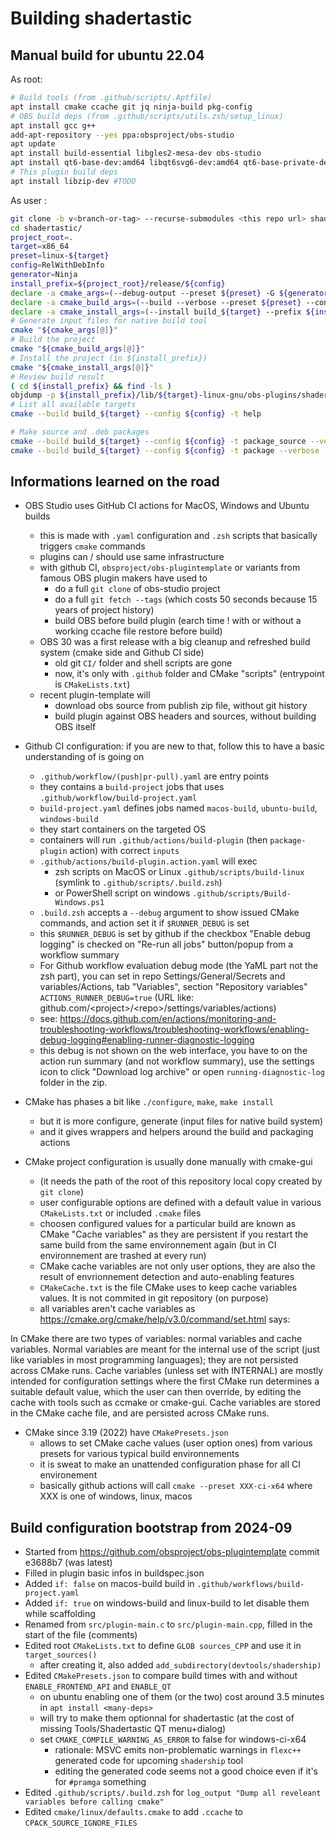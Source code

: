 # Building shadertastic

## Manual build for ubuntu 22.04

As root:
```sh
# Build tools (from .github/scripts/.Aptfile)
apt install cmake ccache git jq ninja-build pkg-config
# OBS build deps (from .github/scripts/utils.zsh/setup_linux)
apt install gcc g++
add-apt-repository --yes ppa:obsproject/obs-studio
apt update
apt install build-essential libgles2-mesa-dev obs-studio
apt install qt6-base-dev:amd64 libqt6svg6-dev:amd64 qt6-base-private-dev:amd64
# This plugin build deps
apt install libzip-dev #TODO
```
As user :
```sh
git clone -b v<branch-or-tag> --recurse-submodules <this repo url> shadertastic
cd shadertastic/
project_root=.
target=x86_64
preset=linux-${target}
config=RelWithDebInfo
generator=Ninja
install_prefix=${project_root}/release/${config}
declare -a cmake_args=(--debug-output --preset ${preset} -G ${generator} -DQT_VERSION=6 -DCMAKE_BUILD_TYPE=${config} -DCMAKE_INSTALL_PREFIX=/usr)
declare -a cmake_build_args=(--build --verbose --preset ${preset} --config ${config} --parallel)
declare -a cmake_install_args=(--install build_${target} --prefix ${install_prefix})
# Generate input files for native build tool
cmake "${cmake_args[@]}"
# Build the project
cmake "${cmake_build_args[@]}"
# Install the project (in ${install_prefix})
cmake "${cmake_install_args[@]}"
# Review build result
( cd ${install_prefix} && find -ls )
objdump -p ${install_prefix}/lib/${target}-linux-gnu/obs-plugins/shadertastic.so | grep -v 0x0000
# List all available targets
cmake --build build_${target} --config ${config} -t help

# Make source and .deb packages
cmake --build build_${target} --config ${config} -t package_source --verbose
cmake --build build_${target} --config ${config} -t package --verbose
```

## Informations learned on the road

- OBS Studio uses GitHub CI actions for MacOS, Windows and Ubuntu builds
    - this is made with `.yaml` configuration and `.zsh` scripts that basically triggers `cmake` commands
    - plugins can / should use same infrastructure
    - with github CI, `obsproject/obs-plugintemplate` or variants from famous OBS plugin makers have used to 
        - do a full `git clone` of obs-studio project
        - do a full `git fetch --tags` (which costs 50 seconds because 15 years of project history)
        - build OBS before build plugin (earch time ! with or without a working ccache file restore before build)
    - OBS 30 was a first release with a big cleanup and refreshed build system (cmake side and Github CI side)
        - old git `CI/` folder and shell scripts are gone
        - now, it's only with `.github` folder and CMake "scripts" (entrypoint is `CMakeLists.txt`)
    - recent plugin-template will 
        - download obs source from publish zip file, without git history
        - build plugin against OBS headers and sources, without building OBS itself

- Github CI configuration: if you are new to that, follow this to have a basic understanding of is going on
    - `.github/workflow/(push|pr-pull).yaml` are entry points
    - they contains a `build-project` jobs that uses `.github/workflow/build-project.yaml`
    - `build-project.yaml` defines jobs named `macos-build`, `ubuntu-build`, `windows-build`
    - they start containers on the targeted OS
    - containers will run `.github/actions/build-plugin` (then `package-plugin` action) with correct `inputs`
    - `.github/actions/build-plugin.action.yaml` will exec
        - zsh scripts on MacOS or Linux `.github/scripts/build-linux` (symlink to `.github/scripts/.build.zsh`)
        - or PowerShell script on windows `.github/scripts/Build-Windows.ps1`
    - `.build.zsh` accepts a ``--debug`` argument to show issued CMake commands, and action set it if `$RUNNER_DEBUG` is set
    - this `$RUNNER_DEBUG` is set by github if the checkbox "Enable debug logging" is checked on "Re-run all jobs" button/popup from a workflow summary
    - For Github workflow evaluation debug mode (the YaML part not the zsh part), you can set in repo Settings/General/Secrets and variables/Actions, tab "Variables", section "Repository variables" `ACTIONS_RUNNER_DEBUG=true` (URL like: github.com/\<project\>/\<repo\>/settings/variables/actions)
    - see: https://docs.github.com/en/actions/monitoring-and-troubleshooting-workflows/troubleshooting-workflows/enabling-debug-logging#enabling-runner-diagnostic-logging
    - this debug is not shown on the web interface, you have to on the action run summary (and not workflow summary), use the settings icon to click "Download log archive" or open `running-diagnostic-log` folder in the zip.

- CMake has phases a bit like `./configure`, `make`, `make install`
    - but it is more configure, generate (input files for native build system)
    - and it gives wrappers and helpers around the build and packaging actions
- CMake project configuration is usually done manually with cmake-gui 
    - (it needs the path of the root of this repository local copy created by `git clone`)
    - user configurable options are defined with a default value in various `CMakeLists.txt` or included `.cmake` files
    - choosen configured values for a particular build are known as CMake "Cache variables" as they are persistent if you restart the same build from the same environnement again (but in CI environnement are trashed at every run)
    - CMake cache variables are not only user options, they are also the result of envrionnement detection and auto-enabling features
    - `CMakeCache.txt` is the file CMake uses to keep cache variables values. It is not commited in git repository (on purpose)
    - all variables aren't cache variables as https://cmake.org/cmake/help/v3.0/command/set.html says:

In CMake there are two types of variables: normal variables and cache variables. Normal variables are meant for the internal use of the script (just like variables in most programming languages); they are not persisted across CMake runs. Cache variables (unless set with INTERNAL) are mostly intended for configuration settings where the first CMake run determines a suitable default value, which the user can then override, by editing the cache with tools such as ccmake or cmake-gui. Cache variables are stored in the CMake cache file, and are persisted across CMake runs.

- CMake since 3.19 (2022) have `CMakePresets.json`
    - allows to set CMake cache values (user option ones) from various presets for various typical build environnements
    - it is sweat to make an unattended configuration phase for all CI environement
    - basically github actions will call `cmake --preset XXX-ci-x64` where XXX is one of windows, linux, macos


## Build configuration bootstrap from 2024-09

- Started from https://github.com/obsproject/obs-plugintemplate commit e3688b7 (was latest)
- Filled in plugin basic infos in buildspec.json
- Added `if: false` on macos-build build in `.github/workflows/build-project.yaml` 
- Added `if: true` on windows-build and linux-build to let disable them while scaffolding
- Renamed from `src/plugin-main.c` to `src/plugin-main.cpp`, filled in the start of the file (comments)
- Edited root `CMakeLists.txt` to define `GLOB sources_CPP` and use it in `target_sources()`
    - after creating it, also added `add_subdirectory(devtools/shadership)`
- Edited `CMakePresets.json` to compare build times with and without `ENABLE_FRONTEND_API` and `ENABLE_QT`
    - on ubuntu enabling one of them (or the two) cost around 3.5 minutes in `apt install <many-deps>`
    - will try to make them optionnal for shadertastic (at the cost of missing Tools/Shadertastic QT menu+dialog)
    - set `CMAKE_COMPILE_WARNING_AS_ERROR` to false for windows-ci-x64
        - rationale: MSVC emits non-problematic warnings in `flexc++` generated code for upcoming `shadership` tool
        - editing the generated code seems not a good choice even if it's for `#pramga` something
- Edited `.github/scripts/.build.zsh` for `log_output "Dump all reveleant variables before calling cmake"`
- Edited `cmake/linux/defaults.cmake` to add `.ccache` to `CPACK_SOURCE_IGNORE_FILES`
